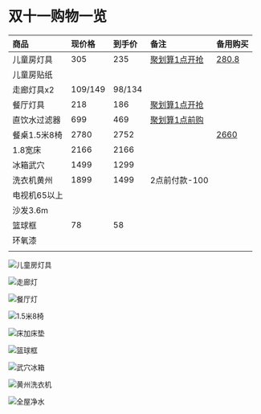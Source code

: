 # 双十一购物一览



| 商品 | 现价格 | 到手价 | 备注 | 备用购买 |
| :--- | :--- | :--- | :--- | :--- |
| 儿童房灯具 | 305 | 235 | [聚划算1点开抢](https://detail.ju.taobao.com/home.htm?spm=a220o.1000855.1998059529.1.5e8612fdUkgnfz&item_id=627447286223&) | [ 280.8](https://detail.tmall.com/item.htm?spm=a1z0d.6639537.1997196601.190.69587484HsK4Pi&id=626813437912&skuId=4448885725441) |
| 儿童房贴纸 |  |  |  |  |
| 走廊灯具x2 | 109/149 | 98/134 |  |  |
| 餐厅灯具 | 218 | 186 | [聚划算1点开抢](https://detail.ju.taobao.com/home.htm?spm=a220o.1000855.1998059529.1.7dd36cf4bMdKpv&item_id=522649495798&) |  |
| 直饮水过滤器 | 699 | 469 | [聚划算1点前购](https://detail.ju.taobao.com/home.htm?spm=a220o.1000855.1998059529.1.47a471a30PDHcD&item_id=625814261204&) |  |
| 餐桌1.5米8椅 | 2780 | 2752 |  | [2660](https://item.taobao.com/item.htm?spm=a1z0d.6639537.1997196601.24.2b727484JzRErt&id=628501988174) |
| 1.8宽床 | 2166 | 2166 |  |  |
| 冰箱武穴 | 1499 | 1299 |  |  |
| 洗衣机黄州 | 1899 | 1499 | 2点前付款-100 |  |
| 电视机65以上 |  |  |  |  |
| 沙发3.6m |  |  |  |  |
| 篮球框 | 78 | 58 |  |  |
| 环氧漆 |  |  |  |  |
|  |  |  |  |  |

![&#x513F;&#x7AE5;&#x623F;&#x706F;&#x5177;](.gitbook/assets/image%20%286%29.png)

![&#x8D70;&#x5ECA;&#x706F;](.gitbook/assets/image%20%282%29.png)

![&#x9910;&#x5385;&#x706F;](.gitbook/assets/image%20%2811%29.png)

![1.5&#x7C73;8&#x6905;](.gitbook/assets/image%20%288%29.png)

![&#x5E8A;&#x52A0;&#x5E8A;&#x57AB;](.gitbook/assets/image%20%287%29.png)

![&#x7BEE;&#x7403;&#x6846;](.gitbook/assets/image%20%281%29.png)

![&#x6B66;&#x7A74;&#x51B0;&#x7BB1;](.gitbook/assets/image%20%2810%29.png)

![&#x9EC4;&#x5DDE;&#x6D17;&#x8863;&#x673A;](.gitbook/assets/image%20%284%29.png)

![&#x5168;&#x5C4B;&#x51C0;&#x6C34;](.gitbook/assets/image%20%283%29.png)


